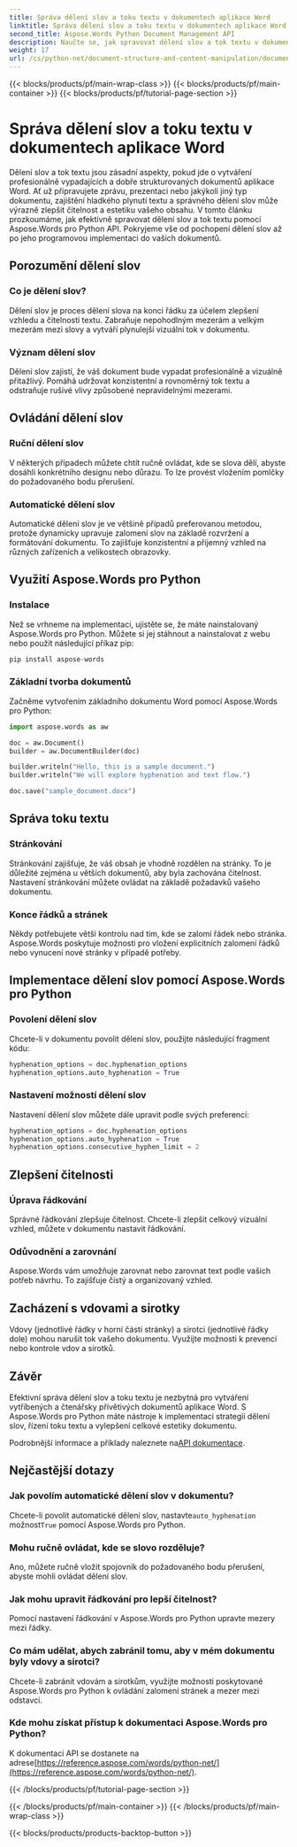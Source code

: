 ```yaml
---
title: Správa dělení slov a toku textu v dokumentech aplikace Word
linktitle: Správa dělení slov a toku textu v dokumentech aplikace Word
second_title: Aspose.Words Python Document Management API
description: Naučte se, jak spravovat dělení slov a tok textu v dokumentech aplikace Word pomocí Aspose.Words pro Python. Vytvářejte vyleštěné, čtenářsky přívětivé dokumenty s podrobnými příklady a zdrojovým kódem.
weight: 17
url: /cs/python-net/document-structure-and-content-manipulation/document-hyphenation/
---
```


{{< blocks/products/pf/main-wrap-class >}}
{{< blocks/products/pf/main-container >}}
{{< blocks/products/pf/tutorial-page-section >}}

# Správa dělení slov a toku textu v dokumentech aplikace Word

Dělení slov a tok textu jsou zásadní aspekty, pokud jde o vytváření profesionálně vypadajících a dobře strukturovaných dokumentů aplikace Word. Ať už připravujete zprávu, prezentaci nebo jakýkoli jiný typ dokumentu, zajištění hladkého plynutí textu a správného dělení slov může výrazně zlepšit čitelnost a estetiku vašeho obsahu. V tomto článku prozkoumáme, jak efektivně spravovat dělení slov a tok textu pomocí Aspose.Words pro Python API. Pokryjeme vše od pochopení dělení slov až po jeho programovou implementaci do vašich dokumentů.

## Porozumění dělení slov

### Co je dělení slov?

Dělení slov je proces dělení slova na konci řádku za účelem zlepšení vzhledu a čitelnosti textu. Zabraňuje nepohodlným mezerám a velkým mezerám mezi slovy a vytváří plynulejší vizuální tok v dokumentu.

### Význam dělení slov

Dělení slov zajistí, že váš dokument bude vypadat profesionálně a vizuálně přitažlivý. Pomáhá udržovat konzistentní a rovnoměrný tok textu a odstraňuje rušivé vlivy způsobené nepravidelnými mezerami.

## Ovládání dělení slov

### Ruční dělení slov

V některých případech můžete chtít ručně ovládat, kde se slova dělí, abyste dosáhli konkrétního designu nebo důrazu. To lze provést vložením pomlčky do požadovaného bodu přerušení.

### Automatické dělení slov

Automatické dělení slov je ve většině případů preferovanou metodou, protože dynamicky upravuje zalomení slov na základě rozvržení a formátování dokumentu. To zajišťuje konzistentní a příjemný vzhled na různých zařízeních a velikostech obrazovky.

## Využití Aspose.Words pro Python

### Instalace

Než se vrhneme na implementaci, ujistěte se, že máte nainstalovaný Aspose.Words pro Python. Můžete si jej stáhnout a nainstalovat z webu nebo použít následující příkaz pip:

```python
pip install aspose-words
```

### Základní tvorba dokumentů

Začněme vytvořením základního dokumentu Word pomocí Aspose.Words pro Python:

```python
import aspose.words as aw

doc = aw.Document()
builder = aw.DocumentBuilder(doc)

builder.writeln("Hello, this is a sample document.")
builder.writeln("We will explore hyphenation and text flow.")

doc.save("sample_document.docx")
```

## Správa toku textu

### Stránkování

Stránkování zajišťuje, že váš obsah je vhodně rozdělen na stránky. To je důležité zejména u větších dokumentů, aby byla zachována čitelnost. Nastavení stránkování můžete ovládat na základě požadavků vašeho dokumentu.

### Konce řádků a stránek

Někdy potřebujete větší kontrolu nad tím, kde se zalomí řádek nebo stránka. Aspose.Words poskytuje možnosti pro vložení explicitních zalomení řádků nebo vynucení nové stránky v případě potřeby.

## Implementace dělení slov pomocí Aspose.Words pro Python

### Povolení dělení slov

Chcete-li v dokumentu povolit dělení slov, použijte následující fragment kódu:

```python
hyphenation_options = doc.hyphenation_options
hyphenation_options.auto_hyphenation = True
```

### Nastavení možností dělení slov

Nastavení dělení slov můžete dále upravit podle svých preferencí:

```python
hyphenation_options = doc.hyphenation_options
hyphenation_options.auto_hyphenation = True
hyphenation_options.consecutive_hyphen_limit = 2
```

## Zlepšení čitelnosti

### Úprava řádkování

Správné řádkování zlepšuje čitelnost. Chcete-li zlepšit celkový vizuální vzhled, můžete v dokumentu nastavit řádkování.

### Odůvodnění a zarovnání

Aspose.Words vám umožňuje zarovnat nebo zarovnat text podle vašich potřeb návrhu. To zajišťuje čistý a organizovaný vzhled.

## Zacházení s vdovami a sirotky

Vdovy (jednotlivé řádky v horní části stránky) a sirotci (jednotlivé řádky dole) mohou narušit tok vašeho dokumentu. Využijte možnosti k prevenci nebo kontrole vdov a sirotků.

## Závěr

Efektivní správa dělení slov a toku textu je nezbytná pro vytváření vytříbených a čtenářsky přívětivých dokumentů aplikace Word. S Aspose.Words pro Python máte nástroje k implementaci strategií dělení slov, řízení toku textu a vylepšení celkové estetiky dokumentu.

 Podrobnější informace a příklady naleznete na[API dokumentace](https://reference.aspose.com/words/python-net/).

## Nejčastější dotazy

### Jak povolím automatické dělení slov v dokumentu?

 Chcete-li povolit automatické dělení slov, nastavte`auto_hyphenation` možnost`True` pomocí Aspose.Words pro Python.

### Mohu ručně ovládat, kde se slovo rozděluje?

Ano, můžete ručně vložit spojovník do požadovaného bodu přerušení, abyste mohli ovládat dělení slov.

### Jak mohu upravit řádkování pro lepší čitelnost?

Pomocí nastavení řádkování v Aspose.Words pro Python upravte mezery mezi řádky.

### Co mám udělat, abych zabránil tomu, aby v mém dokumentu byly vdovy a sirotci?

Chcete-li zabránit vdovám a sirotkům, využijte možnosti poskytované Aspose.Words pro Python k ovládání zalomení stránek a mezer mezi odstavci.

### Kde mohu získat přístup k dokumentaci Aspose.Words pro Python?

 K dokumentaci API se dostanete na adrese[https://reference.aspose.com/words/python-net/](https://reference.aspose.com/words/python-net/).

{{< /blocks/products/pf/tutorial-page-section >}}

{{< /blocks/products/pf/main-container >}}
{{< /blocks/products/pf/main-wrap-class >}}

{{< blocks/products/products-backtop-button >}}
